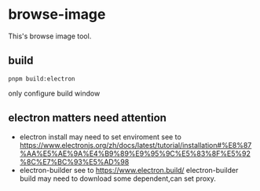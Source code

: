 # browse-image
This's browse image tool.

## build
```
pnpm build:electron
```
only configure build window

## electron matters need attention
+ electron install may need to set enviroment see to https://www.electronjs.org/zh/docs/latest/tutorial/installation#%E8%87%AA%E5%AE%9A%E4%B9%89%E9%95%9C%E5%83%8F%E5%92%8C%E7%BC%93%E5%AD%98
+ electron-builder see to https://www.electron.build/ electron-builder build may need to download some dependent,can set proxy.